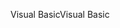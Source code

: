 <span data-ttu-id="ae05c-101">Visual Basic</span><span class="sxs-lookup"><span data-stu-id="ae05c-101">Visual Basic</span></span>